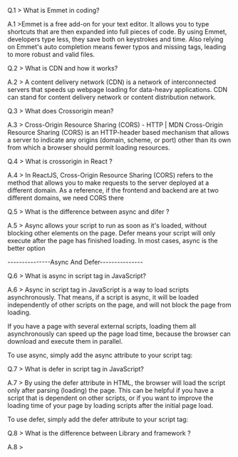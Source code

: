 Q.1 > What is Emmet in coding?

A.1 >Emmet is a free add-on for your text editor. It allows you to type shortcuts that are then expanded into full pieces of code. By using Emmet, developers type less, they save both on keystrokes and time. Also relying on Emmet's auto completion means fewer typos and missing tags, leading to more robust and valid files.



Q.2 > What is CDN and how it works?

 A.2 >  A content delivery network (CDN) is a network of interconnected servers that speeds up webpage loading for data-heavy applications. CDN can stand for content delivery network or content distribution network.




 Q.3 > What does Crossorigin mean?

 A.3 > Cross-Origin Resource Sharing (CORS) - HTTP | MDN
Cross-Origin Resource Sharing (CORS) is an HTTP-header based mechanism that allows a server to indicate any origins (domain, scheme, or port) other than its own from which a browser should permit loading resources.




Q.4 > What is crossorigin in React ?

A.4 >  In ReactJS, Cross-Origin Resource Sharing (CORS) refers to the method that allows you to make requests to the server deployed at a different domain. As a reference, if the frontend and backend are at two different domains, we need CORS there 


Q.5 > What is the difference between async and difer ?

A.5 > Async allows your script to run as soon as it's loaded, without blocking other elements on the page. Defer means your script will only execute after the page has finished loading. In most cases, async is the better option

---------------Async And  Defer---------------




 Q.6 > What is async in script tag in JavaScript?

A.6 > Async in script tag in JavaScript is a way to load scripts asynchronously. That means, if a script is async, it will be loaded independently of other scripts on the page, and will not block the page from loading.

If you have a page with several external scripts, loading them all asynchronously can speed up the page load time, because the browser can download and execute them in parallel.

To use async, simply add the async attribute to your script tag:

<!-- <script async src="script.js"></script> -->




Q.7 > What is defer in script tag in JavaScript?

A.7 > By using the defer attribute in HTML, the browser will load the script only after parsing (loading) the page. This can be helpful if you have a script that is dependent on other scripts, or if you want to improve the loading time of your page by loading scripts after the initial page load.

To use defer, simply add the defer attribute to your script tag:

<!-- <script defer src="script.js"></script> -->


Q.8 > What is the difference between Library and framework ?

A.8 > 